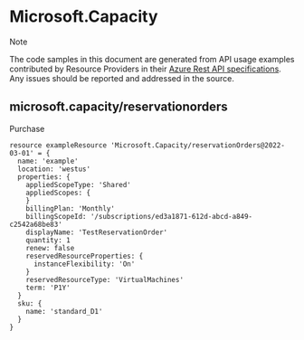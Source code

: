 # Microsoft.Capacity
  
> [!NOTE]
> The code samples in this document are generated from API usage examples contributed by Resource Providers in their [Azure Rest API specifications](https://github.com/Azure/azure-rest-api-specs). Any issues should be reported and addressed in the source.


## microsoft.capacity/reservationorders

Purchase
```bicep
resource exampleResource 'Microsoft.Capacity/reservationOrders@2022-03-01' = {
  name: 'example'
  location: 'westus'
  properties: {
    appliedScopeType: 'Shared'
    appliedScopes: {
    }
    billingPlan: 'Monthly'
    billingScopeId: '/subscriptions/ed3a1871-612d-abcd-a849-c2542a68be83'
    displayName: 'TestReservationOrder'
    quantity: 1
    renew: false
    reservedResourceProperties: {
      instanceFlexibility: 'On'
    }
    reservedResourceType: 'VirtualMachines'
    term: 'P1Y'
  }
  sku: {
    name: 'standard_D1'
  }
}
```
